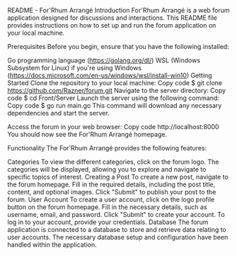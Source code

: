 README - For'Rhum Arrangé
Introduction
For'Rhum Arrangé is a web forum application designed for discussions and interactions. This README file provides instructions on how to set up and run the forum application on your local machine.

Prerequisites
Before you begin, ensure that you have the following installed:

Go programming language (https://golang.org/dl/)
WSL (Windows Subsystem for Linux) if you're using Windows (https://docs.microsoft.com/en-us/windows/wsl/install-win10)
Getting Started
Clone the repository to your local machine:
Copy code
$ git clone https://github.com/Razner/forum.git
Navigate to the server directory:
Copy code
$ cd Front/Server
Launch the server using the following command:
Copy code
$ go run main.go
This command will download any necessary dependencies and start the server.

Access the forum in your web browser:
Copy code
http://localhost:8000
You should now see the For'Rhum Arrangé homepage.

Functionality
The For'Rhum Arrangé provides the following features:

Categories
To view the different categories, click on the forum logo.
The categories will be displayed, allowing you to explore and navigate to specific topics of interest.
Creating a Post
To create a new post, navigate to the forum homepage.
Fill in the required details, including the post title, content, and optional images.
Click "Submit" to publish your post to the forum.
User Account
To create a user account, click on the logo profile button on the forum homepage.
Fill in the necessary details, such as username, email, and password.
Click "Submit" to create your account.
To log in to your account, provide your credentials.
Database
The forum application is connected to a database to store and retrieve data relating to user accounts. The necessary database setup and configuration have been handled within the application.